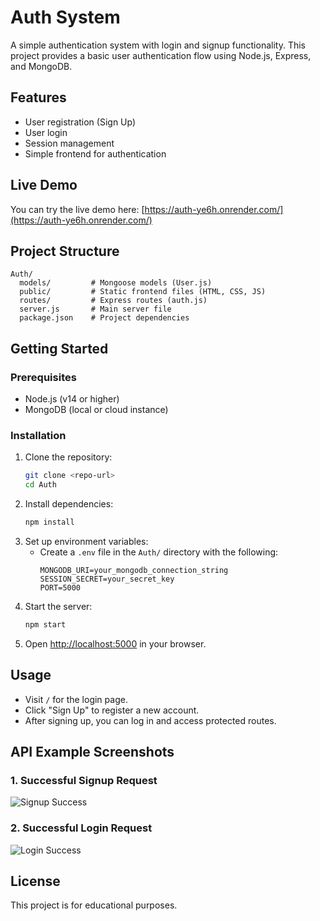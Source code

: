 # Auth System

A simple authentication system with login and signup functionality. This project provides a basic user authentication flow using Node.js, Express, and MongoDB.

## Features
- User registration (Sign Up)
- User login
- Session management
- Simple frontend for authentication

## Live Demo
You can try the live demo here: [https://auth-ye6h.onrender.com/](https://auth-ye6h.onrender.com/)

## Project Structure
```
Auth/
  models/         # Mongoose models (User.js)
  public/         # Static frontend files (HTML, CSS, JS)
  routes/         # Express routes (auth.js)
  server.js       # Main server file
  package.json    # Project dependencies
```

## Getting Started

### Prerequisites
- Node.js (v14 or higher)
- MongoDB (local or cloud instance)

### Installation
1. Clone the repository:
   ```bash
   git clone <repo-url>
   cd Auth
   ```
2. Install dependencies:
   ```bash
   npm install
   ```
3. Set up environment variables:
   - Create a `.env` file in the `Auth/` directory with the following:
     ```env
     MONGODB_URI=your_mongodb_connection_string
     SESSION_SECRET=your_secret_key
     PORT=5000
     ```
4. Start the server:
   ```bash
   npm start
   ```
5. Open [http://localhost:5000](http://localhost:5000) in your browser.

## Usage
- Visit `/` for the login page.
- Click "Sign Up" to register a new account.
- After signing up, you can log in and access protected routes.

## API Example Screenshots

### 1. Successful Signup Request
![Signup Success](./assets/signup-success.png)

### 2. Successful Login Request
![Login Success](./assets/login-success.png)

## License
This project is for educational purposes. 
